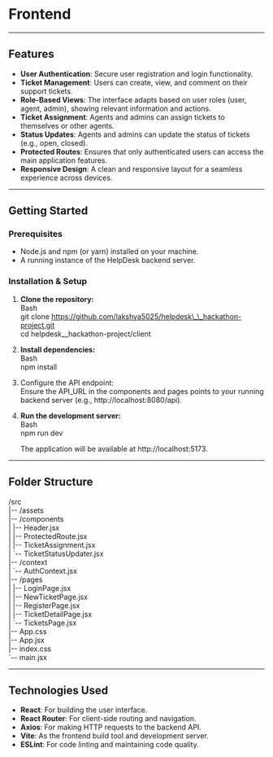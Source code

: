 # **Frontend**

---

## **Features**

- **User Authentication**: Secure user registration and login functionality.
- **Ticket Management**: Users can create, view, and comment on their support tickets.
- **Role-Based Views**: The interface adapts based on user roles (user, agent, admin), showing relevant information and actions.
- **Ticket Assignment**: Agents and admins can assign tickets to themselves or other agents.
- **Status Updates**: Agents and admins can update the status of tickets (e.g., open, closed).
- **Protected Routes**: Ensures that only authenticated users can access the main application features.
- **Responsive Design**: A clean and responsive layout for a seamless experience across devices.

---

## **Getting Started**

### **Prerequisites**

- Node.js and npm (or yarn) installed on your machine.
- A running instance of the HelpDesk backend server.

### **Installation & Setup**

1. **Clone the repository:**  
   Bash  
   git clone https://github.com/lakshya5025/helpdesk\_\_hackathon-project.git  
   cd helpdesk\_\_hackathon-project/client

2. **Install dependencies:**  
   Bash  
   npm install

3. Configure the API endpoint:  
   Ensure the API_URL in the components and pages points to your running backend server (e.g., http://localhost:8080/api).
4. **Run the development server:**  
   Bash  
   npm run dev

   The application will be available at http://localhost:5173.

---

## **Folder Structure**

/src  
|-- /assets  
|-- /components  
| |-- Header.jsx  
| |-- ProtectedRoute.jsx  
| |-- TicketAssignment.jsx  
| \`-- TicketStatusUpdater.jsx  
|-- /context  
| \`-- AuthContext.jsx  
|-- /pages  
| |-- LoginPage.jsx  
| |-- NewTicketPage.jsx  
| |-- RegisterPage.jsx  
| |-- TicketDetailPage.jsx  
| \`-- TicketsPage.jsx  
|-- App.css  
|-- App.jsx  
|-- index.css  
\`-- main.jsx

---

## **Technologies Used**

- **React**: For building the user interface.
- **React Router**: For client-side routing and navigation.
- **Axios**: For making HTTP requests to the backend API.
- **Vite**: As the frontend build tool and development server.
- **ESLint**: For code linting and maintaining code quality.
